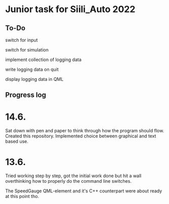# Junior task for Siili_Auto 2022

## To-Do

switch for input

switch for simulation

implement collection of logging data

write logging data on quit

display logging data in QML

## Progress log

# 14.6.

Sat down with pen and paper to think through how the program should flow. Created this repository. Implemented choice between graphical and text based use.

# 13.6.

Tried working step by step, got the initial work done but hit a wall overthinking how to properly do the command line switches.

The SpeedGauge QML-element and it's C++ counterpart were about ready at this point tho.

